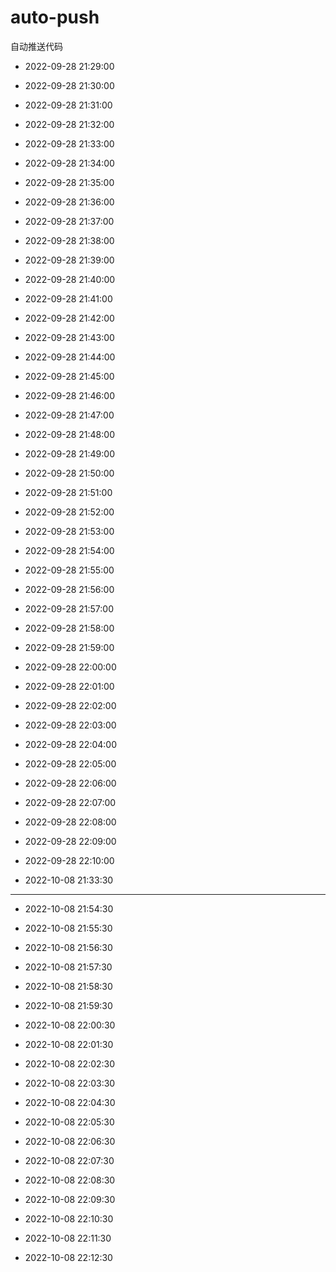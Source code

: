 # auto-push

自动推送代码

- 2022-09-28 21:29:00

- 2022-09-28 21:30:00

- 2022-09-28 21:31:00

- 2022-09-28 21:32:00

- 2022-09-28 21:33:00

- 2022-09-28 21:34:00

- 2022-09-28 21:35:00

- 2022-09-28 21:36:00

- 2022-09-28 21:37:00

- 2022-09-28 21:38:00

- 2022-09-28 21:39:00

- 2022-09-28 21:40:00

- 2022-09-28 21:41:00

- 2022-09-28 21:42:00

- 2022-09-28 21:43:00

- 2022-09-28 21:44:00

- 2022-09-28 21:45:00

- 2022-09-28 21:46:00

- 2022-09-28 21:47:00

- 2022-09-28 21:48:00

- 2022-09-28 21:49:00

- 2022-09-28 21:50:00

- 2022-09-28 21:51:00

- 2022-09-28 21:52:00

- 2022-09-28 21:53:00

- 2022-09-28 21:54:00

- 2022-09-28 21:55:00

- 2022-09-28 21:56:00

- 2022-09-28 21:57:00

- 2022-09-28 21:58:00

- 2022-09-28 21:59:00

- 2022-09-28 22:00:00

- 2022-09-28 22:01:00

- 2022-09-28 22:02:00

- 2022-09-28 22:03:00

- 2022-09-28 22:04:00

- 2022-09-28 22:05:00

- 2022-09-28 22:06:00

- 2022-09-28 22:07:00

- 2022-09-28 22:08:00

- 2022-09-28 22:09:00

- 2022-09-28 22:10:00

- 2022-10-08 21:33:30

---

- 2022-10-08 21:54:30

- 2022-10-08 21:55:30

- 2022-10-08 21:56:30

- 2022-10-08 21:57:30

- 2022-10-08 21:58:30

- 2022-10-08 21:59:30

- 2022-10-08 22:00:30

- 2022-10-08 22:01:30

- 2022-10-08 22:02:30

- 2022-10-08 22:03:30

- 2022-10-08 22:04:30

- 2022-10-08 22:05:30

- 2022-10-08 22:06:30

- 2022-10-08 22:07:30

- 2022-10-08 22:08:30

- 2022-10-08 22:09:30

- 2022-10-08 22:10:30

- 2022-10-08 22:11:30

- 2022-10-08 22:12:30
